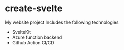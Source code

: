 # create-svelte

My website project
Includes the following technologies
* SvelteKit
* Azure function backend
* Github Action CI/CD
